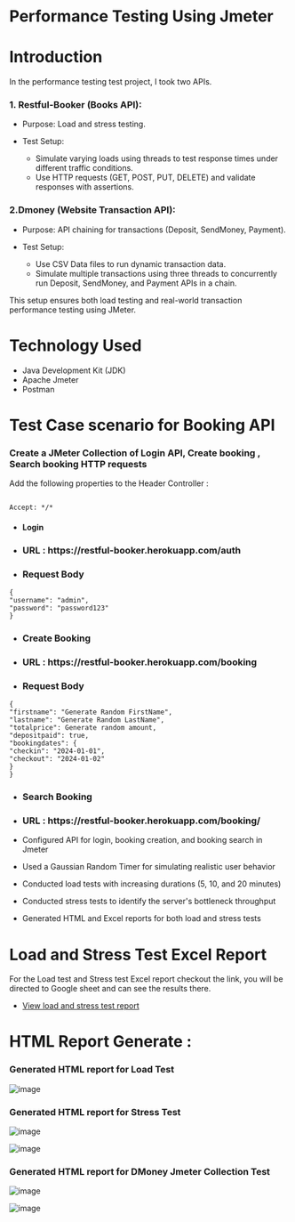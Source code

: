 # Performance Testing Using Jmeter


# Introduction 

In the performance testing test project, I took two APIs.

<h3>1. Restful-Booker (Books API):</h3>

- Purpose: Load and stress testing.
  
- Test Setup:
   - Simulate varying loads using threads to test response times under different traffic conditions.
   - Use HTTP requests (GET, POST, PUT, DELETE) and validate responses with assertions.

<h3>2.Dmoney (Website Transaction API):</h3>

- Purpose: API chaining for transactions (Deposit, SendMoney, Payment).
  
- Test Setup:
  - Use CSV Data files to run dynamic transaction data.
  - Simulate multiple transactions using three threads to concurrently run Deposit, SendMoney, and Payment APIs in a chain.

This setup ensures both load testing and real-world transaction performance testing using JMeter.


# Technology Used
- Java Development Kit (JDK)
- Apache Jmeter
- Postman


# Test Case scenario for Booking API 
<h3> Create a JMeter Collection of Login API, Create booking , Search booking HTTP requests</h3>
 Add the following properties to the Header Controller : 

```console

Accept: */*
```

- <h4>Login </h4>
- <h3>URL : https://restful-booker.herokuapp.com/auth</h3>
- <h3>Request Body</h3>


```console
{
"username": "admin",
"password": "password123"
}
```

- <h3>Create Booking </h3>
- <h3>URL : https://restful-booker.herokuapp.com/booking</h3>
- <h3>Request Body</h3>

```console
{
"firstname": "Generate Random FirstName",
"lastname": "Generate Random LastName",
"totalprice": Generate random amount,
"depositpaid": true,
"bookingdates": {
"checkin": "2024-01-01",
"checkout": "2024-01-02"
}
}
```

- <h3>Search Booking </h3>
- <h3>URL : https://restful-booker.herokuapp.com/booking/<booking_id </h3>

- Configured API for login, booking creation, and booking search in Jmeter
- Used a Gaussian Random Timer for simulating realistic user behavior
- Conducted load tests with increasing durations (5, 10, and 20 minutes)
- Conducted stress tests to identify the server's bottleneck throughput
- Generated HTML and Excel reports for both load and stress tests



# Load and Stress Test Excel Report
For the Load test and Stress test Excel report checkout the link, you will be directed to Google sheet and can see the results there.

- [View load and stress test report](https://docs.google.com/spreadsheets/d/1JJYM3DkWfO0HgiYXKlvftrv8ZQnklS60NcbkBpLc8X8/edit?usp=sharing)


# HTML Report Generate :
 <h3> Generated HTML report for Load Test </h3>
 
![image](https://github.com/user-attachments/assets/86e44040-2810-462e-8755-eb8d0905677b) 


 <h3>Generated HTML report for Stress Test </h3>

![image](https://github.com/user-attachments/assets/7763c2ad-ec3c-43e9-87d4-b41a1d6e3c7a)


![image](https://github.com/user-attachments/assets/ba10795f-6a9a-4f2f-a9e8-f97768e2a02a)


<h3>Generated HTML report for DMoney Jmeter Collection Test</h3> 

![image](https://github.com/user-attachments/assets/b3bca432-4aee-4143-9cdc-d699c08f004d)

![image](https://github.com/user-attachments/assets/4e963e93-558c-4c90-9443-efc7bddc0dc5)







